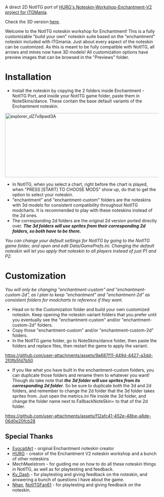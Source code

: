A direct 2D NotITG port of [HURG's Noteskin-Workshop-Enchantment-V2 project for ITGMania](https://github.com/HURG-IIDX/Noteskin-Workshop-Enchantment-V2/tree/main).

Check the 3D version [here](https://github.com/PoRa-dayo/NotITG-Enchantment-Noteskin-Workshop).

Welcome to the NotITG noteskin workshop for Enchantment! This is a fully customizable "build your own" noteskin suite based on the "enchantment" noteskin included with ITGmania. Just about every aspect of the noteskin can be customized. As this is meant to be fully compatible with NotITG, all arrows and mines now have 3D models! All customization options have preview images that can be browsed in the "Previews" folder.

# Installation
- Install the noteskin by copying the 2 folders inside Enchantment - NotITG Port, and inside your NotITG game folder, paste them in NoteSkins/dance. These contain the base default variants of the Enchantment noteskin.
<img width="559" height="210" alt="explorer_dZ7x8pwd3A" src="https://github.com/user-attachments/assets/07a161e8-881d-4ab8-a8c2-2940b506e64a" />

- In NotITG, when you select a chart, right before the chart is played, when "PRESS [START] TO CHOOSE MODS" show up, do that to get the option to select your noteskin.
- "enchantment" and "enchantment-custom" folders are the noteskins with 3d models for consistent compatibility throughout NotITG modcharts. It is recommended to play with these noteskins instead of the 2d ones.
- The corresponding 2d folders are the original 2d version ported directly over. ***The 3d folders will use sprites from their corresponding 2d folders, so both have to be there.***

*You can change your default settings for NotITG by going to the NotITG game folder, and open and edit Data/GamePrefs.ini. Changing the default noteskin will let you apply that noteskin to all players instead of just P1 and P2.*

# Customization
*You will only be changing "enchantment-custom" and "enchantment-custom-2d", as I plan to keep "enchantment" and "enchantment-2d" as consistent folders for modcharts to reference if they want.*

- Head on to the Customization folder and build your own customized noteskin. Keep opening the noteskin variant folders that you prefer until you eventually see the "enchantment-custom" and/or "enchantment-custom-2d" folders.
- Copy those "enchantment-custom" and/or "enchantment-custom-2d" folders.
- In the NotITG game folder, go to NoteSkins/dance folder, then paste the folders and replace files, then restart the game to apply the variant.

https://github.com/user-attachments/assets/9a687f11-449d-4427-a3dd-2f0fb5fd7b50



- If you like what you have built in the enchantment-custom folders, you can duplicate those folders and rename them to whatever you want! Though do take note that ***the 3d folder will use sprites from its corresponding 2d folder***. So be sure to duplicate both the 3d and 2d folders, and remember to change the 2d folder that the 3d folder takes sprites from. Just open the metrics.ini file inside the 3d folder, and change the folder name next to FallbackNoteSkin= to that of the 2d folder.



https://github.com/user-attachments/assets/f12afc41-452e-48be-a8de-06d0e20fcb28

## Special Thanks
- [EvocaitArt](https://x.com/EvocaitArt) - original Enchantment noteskin creator
- [HURG](https://github.com/HURG-IIDX) - creator of the Enchantment V2 noteskin workshop and a bunch of other noteskins
- MechMaelstrom - for guiding me on how to do all these noteskin things in NotITG, as well as for playtesting and feedback.
- [Ky_Dash](https://www.youtube.com/@Ky_Dash) - for playtesting and giving feedback on the noteskin, and answering a bunch of questions I have about the game.
- [Nhan](https://www.youtube.com/@StepNhan), [NotITGFan61](https://www.youtube.com/@notitgfan61) - for playtesting and giving feedback on the noteskin.






